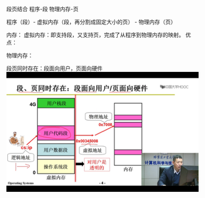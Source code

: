 段页结合
程序-段
物理内存-页


程序（段）- 虚拟内存（段，再分割成固定大小的页） - 物理内存（页）

内存：
虚拟内存：即支持段，又支持页，完成了从程序到物理内存的映射。
优点：


物理内存：

段页同时存在：段面向用户，页面向硬件
![img.png](img.png)